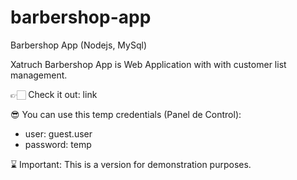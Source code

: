 # barbershop-app
Barbershop App (Nodejs, MySql)

Xatruch Barbershop App is Web Application with with customer list management.

👉🏻 Check it out: link

😎 You can use this temp credentials (Panel de Control):
- user: guest.user
- password: temp

⌛️ Important: This is a version for demonstration purposes.
